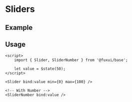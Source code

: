 <script lang="ts">
	import SliderExample from './Example.svelte';
</script>

# Sliders

## Example

<SliderExample />

## Usage

```svelte
<script>
	import { Slider, SliderNumber } from '@fuxui/base';

	let value = $state(50);
</script>

<Slider bind:value min={0} max={100} />

<!-- With Number -->
<SliderNumber bind:value />
```
